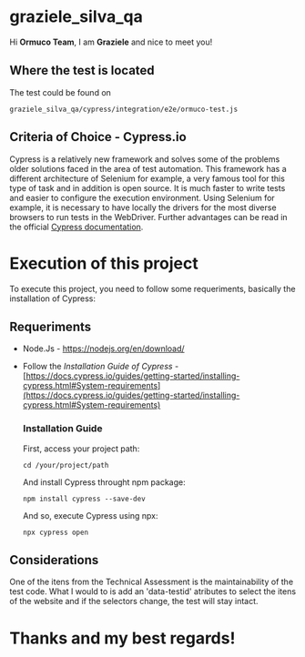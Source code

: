 # graziele_silva_qa

Hi **Ormuco Team**, I am **Graziele** and nice to meet you!

## Where the test is located
The test could be found on 

``
graziele_silva_qa/cypress/integration/e2e/ormuco-test.js
``

## Criteria of Choice - Cypress.io

Cypress is a relatively new framework and solves some of the problems older solutions faced in the area of test automation.
This framework has a different architecture of Selenium for example, a very famous tool for this type of task and in addition is open source.
It is much faster to write tests and easier to configure the execution environment. Using Selenium for example, it is necessary to have locally the drivers for the most diverse browsers to run tests in the WebDriver.
Further advantages can be read in the official [Cypress documentation](https://docs.cypress.io/guides/overview/why-cypress.html#Features).

# Execution of this project

To execute this project, you need to follow some requeriments, basically the installation of Cypress:

## Requeriments

 - Node.Js - https://nodejs.org/en/download/
 - Follow the *Installation Guide of Cypress* - [https://docs.cypress.io/guides/getting-started/installing-cypress.html#System-requirements](https://docs.cypress.io/guides/getting-started/installing-cypress.html#System-requirements)
 
	 ### Installation Guide 
	 First, access your project path:
	 
	``cd /your/project/path
	``
	
	And install Cypress throught npm package:
	
	``npm install cypress --save-dev
	``
	
	And so, execute Cypress using npx:
	
	``
	npx cypress open
	``

## Considerations
One of the itens from the Technical Assessment is the maintainability of the test code. What I would to is add an 'data-testid' atributes to select the itens of the website and if the selectors change, the test will stay intact.

# Thanks and my best regards!



